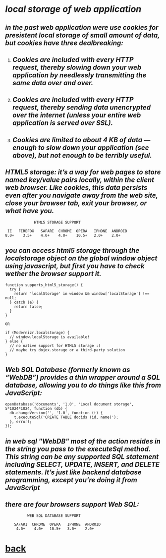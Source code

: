 # *local storage of web application*
## *in the past web application were use cookies for presistent local storage of small amount of data, but cookies have three dealbreaking:*
1. ## *Cookies are included with every HTTP request, thereby slowing down your web application by needlessly transmitting the same data over and over.*
2. ## *Cookies are included with every HTTP request, thereby sending data unencrypted over the internet (unless your entire web application is served over SSL).*
3. ## *Cookies are limited to about 4 KB of data — enough to slow down your application (see above), but not enough to be terribly useful.*

## *HTML5 storage:  it’s a way for web pages to store named key/value pairs locally, within the client web browser. Like cookies, this data persists even after you navigate away from the web site, close your browser tab, exit your browser, or what have you.*

```
             HTML5 STORAGE SUPPORT

 IE   FIREFOX   SAFARI	CHROME	OPERA	IPHONE	ANDROID
8.0+	3.5+	4.0+	4.0+	10.5+	2.0+	2.0+
```

## *you can access html5 storage through the localstorage object on the global window object using javascript, but first you have to check wether the browser support it.*

```
function supports_html5_storage() {
  try {
    return 'localStorage' in window && window['localStorage'] !== null;
  } catch (e) {
    return false;
  }
}

OR

if (Modernizr.localstorage) {
  // window.localStorage is available!
} else {
  // no native support for HTML5 storage :(
  // maybe try dojox.storage or a third-party solution
}
```

## *Web SQL Database (formerly known as “WebDB”) provides a thin wrapper around a SQL database, allowing you to do things like this from JavaScript:*

```
openDatabase('documents', '1.0', 'Local document storage', 5*1024*1024, function (db) {
  db.changeVersion('', '1.0', function (t) {
    t.executeSql('CREATE TABLE docids (id, name)');
  }, error);
});
```

## *in web sql "WebDB" most of the action resides in the string you pass to the executeSql method. This string can be any supported SQL statement including SELECT, UPDATE, INSERT, and DELETE statements. It’s just like backend database programming, except you’re doing it from JavaScript*

## *there are four browsers support Web SQL:*

```
          WEB SQL DATABASE SUPPORT

	SAFARI	CHROME	OPERA	IPHONE	ANDROID
     4.0+	 4.0+	10.5+	3.0+	2.0+
```

# [back](../README.md)